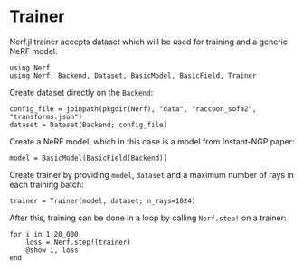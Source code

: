 # Trainer

Nerf.jl trainer accepts dataset which will be used for training
and a generic NeRF model.
```
using Nerf
using Nerf: Backend, Dataset, BasicModel, BasicField, Trainer
```
Create dataset directly on the `Backend`:
```
config_file = joinpath(pkgdir(Nerf), "data", "raccoon_sofa2", "transforms.json")
dataset = Dataset(Backend; config_file)
```
Create a NeRF model, which in this case is a model from Instant-NGP paper:
```
model = BasicModel(BasicField(Backend))
```
Create trainer by providing `model`, `dataset` and a maximum number of rays
in each training batch:
```
trainer = Trainer(model, dataset; n_rays=1024)
```
After this, training can be done in a loop by calling `Nerf.step!` on a trainer:
```
for i in 1:20_000
    loss = Nerf.step!(trainer)
    @show i, loss
end
```
